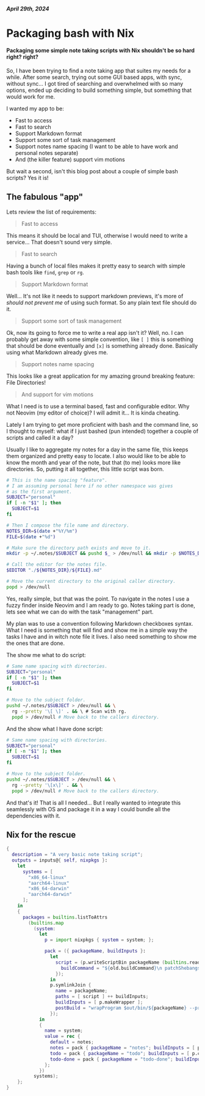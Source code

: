 
##### April 29th, 2024

# Packaging bash with Nix
#### Packaging some simple note taking scripts with Nix shouldn't be so hard right? right?

So, I have been trying to find a note taking app that suites my needs for a while. After some search, trying out some GUI based apps, with sync, without sync... I got tired of searching and overwhelmed with so many options, ended up deciding to build something simple, but something that would work for me.

I wanted my app to be:

- Fast to access
- Fast to search
- Support Markdown format
- Support some sort of task management
- Support notes name spacing (I want to be able to have work and personal notes separate)
- And (the killer feature) support vim motions

But wait a second, isn't this blog post about a couple of simple bash scripts? Yes it is!

## The fabulous "app"

Lets review the list of requirements:

> Fast to access

This means it should be local and TUI, otherwise I would need to write a service... That doesn't sound very simple.

> Fast to search

Having a bunch of local files makes it pretty easy to search with simple bash tools like `find`, `grep` or `rg`.

> Support Markdown format

Well... It's not like it needs to support markdown previews, it's more of _should not prevent me_ of using such format. So any plain text file should do it.

> Support some sort of task management

Ok, now its going to force me to write a real app isn't it? Well, no. I can probably get away with some simple convention, like `[ ]` this is something that should be done eventually and `[x]` is something already done. Basically using what Markdown already gives me.

> Support notes name spacing

This looks like a great application for my amazing ground breaking feature: File Directories!

> And support for vim motions

What I need is to use a terminal based, fast and configurable editor. Why not Neovim (my editor of choice)? I will admit it... It is kinda cheating.

Lately I am trying to get more proficient with bash and the command line, so I thought to myself: what if I just bashed (pun intended) together a couple of scripts and called it a day? 

Usually I like to aggregate my notes for a day in the same file, this keeps them organized and pretty easy to locate. I also would like to be able to know the month and year of the note, but that (to me) looks more like directories. So, putting it all together, this little script was born.


```bash
# This is the name spacing "feature".
# I am assuming personal here if no other namespace was gives 
# as the first argument.
SUBJECT="personal"
if [ -n "$1" ]; then
  SUBJECT=$1
fi

# Then I compose the file name and directory.
NOTES_DIR=$(date +"%Y/%m")
FILE=$(date +"%d")

# Make sure the directory path exists and move to it.
mkdir -p ~/.notes/$SUBJECT && pushd $_ > /dev/null && mkdir -p $NOTES_DIR

# Call the editor for the notes file.
$EDITOR "./${NOTES_DIR}/${FILE}.md"

# Move the current directory to the original caller directory.
popd > /dev/null
```

Yes, really simple, but that was the point. To navigate in the notes I use a fuzzy finder inside Neovim and I am ready to go. Notes taking part is done, lets see what we can do with the task "management" part.

My plan was to use a convention following Markdown checkboxes syntax. What I need is something that will find and show me in a simple way the tasks I have and in witch note file it lives. I also need something to show me the ones that are done.

The show me what to do script:

```bash
# Same name spacing with directories.
SUBJECT="personal"
if [ -n "$1" ]; then
  SUBJECT=$1
fi

# Move to the subject folder.
pushd ~/.notes/$SUBJECT > /dev/null && \
  rg --pretty '\[ \]' . && \ # Scan with rg.
  popd > /dev/null # Move back to the callers directory.
```

And the show what I have done script:

```bash
# Same name spacing with directories.
SUBJECT="personal"
if [ -n "$1" ]; then
  SUBJECT=$1
fi

# Move to the subject folder.
pushd ~/.notes/$SUBJECT > /dev/null && \
  rg --pretty '\[x\]' . && \
  popd > /dev/null # Move back to the callers directory.
```

And that's it! That is all I needed... But I really wanted to integrate this seamlessly with OS and package it in a way I could bundle all the dependencies with it.

## Nix for the rescue

```nix
{
  description = "A very basic note taking script";
  outputs = inputs@{ self, nixpkgs }:
    let
      systems = [
        "x86_64-linux"
        "aarch64-linux"
        "x86_64-darwin"
        "aarch64-darwin"
      ];
    in
    {
      packages = builtins.listToAttrs
        (builtins.map
          (system:
            let
              p = import nixpkgs { system = system; };

              pack = ({ packageName, buildInputs }:
                let
                  script = (p.writeScriptBin packageName (builtins.readFile ./${packageName}.sh)).overrideAttrs (old: {
                    buildCommand = "${old.buildCommand}\n patchShebangs $out";
                  });
                in
                p.symlinkJoin {
                  name = packageName;
                  paths = [ script ] ++ buildInputs;
                  buildInputs = [ p.makeWrapper ];
                  postBuild = "wrapProgram $out/bin/${packageName} --prefix PATH : $out/bin";
                });
            in
            {
              name = system;
              value = rec {
                default = notes;
                notes = pack { packageName = "notes"; buildInputs = [ p.coreutils ]; };
                todo = pack { packageName = "todo"; buildInputs = [ p.coreutils p.ripgrep ]; };
                todo-done = pack { packageName = "todo-done"; buildInputs = [ p.coreutils p.ripgrep ]; };
              };
            })
          systems);
    };
}
```
